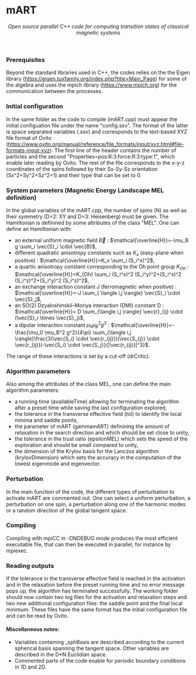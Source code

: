 # mART
<header>
    
_Open source parallel C++ code for computing transition states of classical magnetic systems_
</header>

### Prerequisites
Beyond the standard libraries used in C++, the codes relies on the the Eigen library (https://eigen.tuxfamily.org/index.php?title=Main_Page) for some of the algebra and uses the mpich library (https://www.mpich.org) for the communication between the processes.


### Initial configuration
In the same folder as the code to compile (mART.cpp) must appear the initial configuation file under the name "config.ssv". The format of the latter is space separated variables (.ssv) and corresponds to the text-based XYZ file format of Ovito (https://www.ovito.org/manual/reference/file_formats/input/xyz.html#file-formats-input-xyz). The first line of the header contains the number of particles and the second "Properties=pos:R:3:force:R:3:type:1", which enable later reading by Ovito. The rest of the file corresponds to the x-y-z coordinates of the spins followed by their Sx-Sy-Sz orientation (Sx^2+Sy^2+Sz^2=1) and their type that can be set to 0.


### System parameters (Magnetic Energy Landscape MEL definition)
In the global variables of the mART.cpp, the number of spins (N) as well as their symmetry (D=2: XY and D=3: Heisenberg) must be given. The Hamiltonian is definined by some attributes of the class "MEL". One can define an Hamiltonian with:
- an external uniform magnetic field $\vec{B}$ : $\mathcal{\overline{H}}=-\mu_B g \sum_i \vec{S}_i \cdot \vec{B}$,
- different quadratic anisotropy constants such as $K_x$ (easy-plane when positive) : $\mathcal{\overline{H}}=K_x \sum_i (S_i^x)^2$,
- a quartic anisotropy constant corresponding to the Oh point group $K_{Oh}$ : $\mathcal{\overline{H}}=K_{Oh} \sum_i (S_i^x)^2 (S_i^y)^2+(S_i^x)^2 (S_i^z)^2+(S_i^y)^2 (S_i^z)^2$,
- an exchange interaction constant $J$ (ferromagnetic when positive) : $\mathcal{\overline{H}}=-J \sum_{ \langle i,j \rangle} \vec{S}_i \cdot \vec{S}_j$,
- an SO(2) Dzyaloshinskii–Moriya interaction (DMI) constant D : $\mathcal{\overline{H}}= D \sum_{\langle i,j \rangle} \vec{r}_{ij} \cdot (\vec{S}_i \times \vec{S}_j)$,
- a dipolar interaction constant $\mu_0 \mu_B^2 g^2$ :  $\mathcal{\overline{H}}=-\frac{\mu_0 \mu_B^2 g^2}{4\pi} \sum_{\langle i,j \rangle}\frac{3(\vec{S_i} \cdot \vec{r_{ij}})(\vec{S_{j}} \cdot \vec{r_{ij}})-\vec{S_i} \cdot \vec{S_j}}{|\vec{r_{ij}}|^3}$.
  
The range of these interactions is set by a cut-off (drCritic).

### Algorithm parameters
Also among the attributes of the class MEL, one can define the main algorithm parameters:
- a running time (availableTime) allowing for terminating the algorithm after a preset time while saving the last configuration explored,
- the tolerance in the transverse effective field (tol) to identify the local minima and saddle points,
- the parameter of mART (gammamART) definining the amount of relaxation in the search direction and which should be set close to unity,
- the tolerance in the trust ratio (epsilonMEL) which sets the speed of the exploration and should be small compared to unity,
- the dimension of the Krylov basis for the Lanczos algorithm (krylovDimension) which sets the accuracy in the computation of the lowest eigenmode and eigenvector.

### Perturbation
In the main function of the code, the different types of perturbation to activate mART are commented out. One can select a uniform perturbation, a perturbation on one spin, a perturbation along one of the harmonic modes or a random direction of the global tangent space. 

    
### Compiling
Compiling with mpiCC in -DNDEBUG mode produces the most efficient executable file, that can then be executed in parallel, for instance by mpiexec. 


### Reading outputs
If the tolerance in the transverse effective field is reached in the activation and in the relaxation before the preset running time and no error message pops up, the algorithm has terminated successfully. The working folder should now contain two log files for the activation and relaxation steps and two new additional configuration files: the saddle point and the final local minimum. These files have the same format has the initial configuration file and can be read by Ovito. 



#### Miscellaneous notes:
- Variables containing _sphBasis are described according to the current spherical basis spanning the tangent space. Other variables are described in the D*N Euclidian space. 
- Commented parts of the code enable for periodic boundary conditions in 1D and 2D.  
